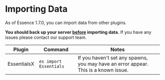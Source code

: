 # Importing Data

As of Essence 1.7.0, you can import data from other plugins.

<warning>
<strong>You should back up your server <u>before</u> importing data.</strong>
If you have any issues please contact our support team.
</warning>

| Plugin      | Command                | Notes                                                                               |
|-------------|------------------------|-------------------------------------------------------------------------------------|
| EssentialsX | `es import Essentials` | If you haven't set any spawns, you may have an error appear. This is a known issue. |